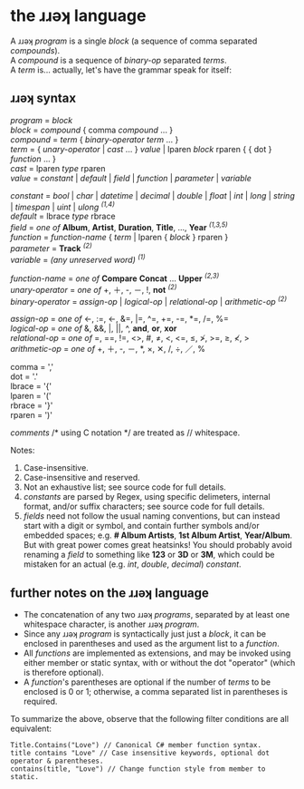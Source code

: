 ﻿# the ɹɹǝʞ language

A ɹɹǝʞ _program_ is a single _block_ (a sequence of comma separated _compounds_).  
A _compound_ is a sequence of _binary-op_ separated _terms_.  
A _term_ is... actually, let's have the grammar speak for itself:  

## ɹɹǝʞ syntax

_program_ = _block_  
_block_ = _compound_ \{ comma _compound_ ... \}  
_compound_ = _term_ \{ _binary-operator_ _term_ ... \}  
_term_ = \{ _unary-operator_ | _cast_ ... \} _value_ | lparen _block_ rparen \{ \{ dot \} _function_ ... \}  
_cast_ = lparen _type_ rparen  
_value_ = _constant_ | _default_ | _field_ | _function_ | _parameter_ | _variable_  

_constant_ = _bool_ | _char_ | _datetime_ | _decimal_ | _double_ | _float_ | _int_ | _long_ | _string_ | _timespan_ | _uint_ | _ulong_ <sup>_(1,4)_</sup>  
_default_ = lbrace _type_ rbrace  
_field_ = _one of_ **Album**, **Artist**, **Duration**, **Title**, ..., **Year** <sup>_(1,3,5)_</sup>  
_function_ = _function-name_ \{ _term_ | lparen \{ _block_ \} rparen \}  
_parameter_ = **Track** <sup>_(2)_</sup>  
_variable_ = _(any unreserved word)_ <sup>_(1)_</sup>  

_function-name_ = _one of_ **Compare** **Concat** ... **Upper** <sup>_(2,3)_</sup>  
_unary-operator_ = _one of_ +, ＋, -, －, !, **not** <sup>_(2)_</sup>  
_binary-operator_ = _assign-op_ | _logical-op_ | _relational-op_ | _arithmetic-op_ <sup>_(2)_</sup>  

_assign-op_ = _one of_ <-, :=, ←, &=, |=, \^=, +=, -=, \*=, /=, %=  
_logical-op_ = _one of_ &, &&, |, ||, ^, **and**, **or**, **xor**  
_relational-op_ = _one of_ =, ==, !=, <>, #, ≠, <, \<=, ≤, ≯, >=, ≥, ≮, >  
_arithmetic-op_ = _one of_ +, ＋, -, －, *, ×, ✕, /, ÷, ／, %  

comma = ','  
dot = '.'  
lbrace = '{'  
lparen = '('  
rbrace = '}'  
rparen = ')'  

_comments_ /* using C notation */ are treated as // whitespace.  

Notes:  
1. Case-insensitive.  
2. Case-insensitive and reserved.  
3. Not an exhaustive list; see source code for full details.  
4. _constants_ are parsed by Regex, using specific delimeters, internal format, and/or suffix characters; see source code for full details.  
5. _fields_ need not follow the usual naming conventions, but can instead start with a digit or symbol, and contain further symbols and/or embedded spaces; e.g. **\#&nbsp;Album&nbsp;Artists**, **1st&nbsp;Album&nbsp;Artist**, **Year/Album**. But with great power comes great heatsinks! You should probably avoid renaming a _field_ to something like **123** or **3D** or **3M**, which could be mistaken for an actual (e.g. _int_, _double_, _decimal_) _constant_.  

## further notes on the ɹɹǝʞ language  

- The concatenation of any two ɹɹǝʞ _programs_, separated by at least one whitespace character, is another ɹɹǝʞ _program_.  
- Since any ɹɹǝʞ _program_ is syntactically just just a _block_, it can be enclosed in parentheses and used as the argument list to a _function_.  
- All _functions_ are implemented as extensions, and may be invoked using either member or static syntax, with or without the dot "operator" (which is therefore optional).  
- A _function_'s parentheses are optional if the number of _terms_ to be enclosed is 0 or 1; otherwise, a comma separated list in parentheses is required.  

To summarize the above, observe that the following filter conditions are all equivalent:

    Title.Contains("Love") // Canonical C# member function syntax.
    title contains "Love" // Case insensitive keywords, optional dot operator & parentheses.
    contains(title, "Love") // Change function style from member to static.

